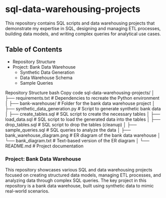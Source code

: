 # sql-data-warehousing-projects

This repository contains SQL scripts and data warehousing projects that demonstrate my expertise in SQL, designing and managing ETL processes, building data models, and writing complex queries for analytical use cases.

## Table of Contents
- Repository Structure
- Project: Bank Data Warehouse
	- Synthetic Data Generation
	- Data Warehouse Schema
	- Sample Queries



Repository Structure
bash
Copy code
sql-data-warehousing-projects/
│
├── requirements.txt              # Dependencies to recreate the Python environment
│
├── bank-warehouse/               # Folder for the bank data warehouse project
│   ├── synthetic_data_generation.py   # Script to generate synthetic bank data
│   ├── create_tables.sql         # SQL script to create the necessary tables
│   ├── load_data.sql             # SQL script to load the generated data into the tables
│   ├── drop_tables.sql           # SQL script to drop the tables (cleanup)
│   ├── sample_queries.sql        # SQL queries to analyze the data
│   ├── bank_warehouse_diagram.png   # ER diagram of the bank data warehouse
│   └── bank_diagram.txt          # Text-based version of the ER diagram
│
└── README.md                     # Project documentation



### Project: Bank Data Warehouse
This repository showcases various SQL and data warehousing projects focused on creating structured data models, managing ETL processes, and analyzing data through complex SQL queries. The key project in this repository is a bank data warehouse, built using synthetic data to mimic real-world scenarios.